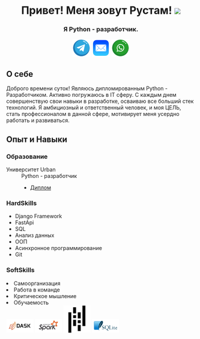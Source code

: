 <h1 align="center">Привет! Меня зовут Рустам! 
<img src="https://github.com/blackcater/blackcater/raw/main/images/Hi.gif" height="32"/></h1>
<h3 align="center">Я Python - разработчик.</h3>
<div align='center'><a title="Telegram" href="https://t.me/Kerei88" target="_blank"><img src="image/telegram_icon.png" alt="Telegram" /></a>
<a title="E-mail" href="rustam_itchanov@mail.ru" target="_blank"><img src="image/Mail.png" alt="E-mail" /></a>
<a title="WhatsApp" href="https://wa/me/79994706958" target="_blank"><img src="image/whatsapp_logo.png" alt="WhatsApp" /></a>
</div>
<h2>О себе</h2>
<p>Доброго времени суток! Являюсь дипломированным Python - Разработчиком. Активно погружаюсь в IT сферу. С каждым днем совершенствую свои навыки в разработке, осваиваю все больший стек технологий. Я амбициозный и ответственный человек, и моя ЦЕЛЬ, стать профессионалом в данной сфере, мотивирует меня усердно работать и развиваться. </p>
<h2>Опыт и Навыки</h2>
<h3>Образование</h3>
<dl>
  <dt>Университет Urban</dt>
  <dd>Python - разработчик</dd>
  <dd> <ul>
    <li><a padding-left= 10px padding-top= 5px href="https://github.com/Kerei1988/Diplom" >Диплом<a/></li>
  </ul></dd>
</dl>
<h3>HardSkills</h3>
<ul>
  <li>Django Framework</li>
  <li>FastApi</li>
  <li>SQL</li>
  <Li>Анализ данных</Li>
  <li>ООП</li>
  <li>Асинхронное программирование</li>
  <li>Git</li>
</ul>
<h3>SoftSkills</h3>
<Li>Самоорганизация</Li>
<li>Работа в команде</li>
<li>Критическое мышление</li>
<li>Обучаемость</li>
<div>
  <img src="image/dask_icon_72.png">
  <img src="image/apache_spark_icon_72.png">
  <img src="image/pandas_icon_72.png">
  <img src="image/sqlite_icon_72.png">
    </div>
